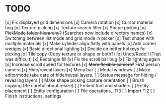 # TODO
[x] Fix displayed grid dimensions
[x] Camera rotation
[x] Cursor material bug
[x] Texture picking
[x] Texture search filter
[x] Shape picking
[x] ~~PickMode folder hierarchy?~~ (Searches now include directory names)
[x] Switching between list mode and grid mode in picker
[x] Test shape with multiple materials
[x] Make cylinder align flatly with panels
[x] Add corner wedges
[x] Basic directional lighting
[x] Decide on better hotkeys for picking
[x] Tile copy (Copy texture or shape or both?)
[x] Undo/Redo!! (That was difficult)
[x] Rectangle fill
[x] Fix the scroll bar bug
[x] Fix lighting again
[x] Increase scroll speed for textures
[x] ~~More flexible camera?~~ First person camera
[x] Hide/reveal layers
[x] Menu bar
[ ] Modal windows
[ ] Make editormode take care of hide/reveal layers.
[ ] Status message for hiding / revealing layers
[ ] Make shape picking capture orientation
[ ] Brush copying (Be careful about resize)
[ ] Embed font and shaders
[ ] Entity placement
[ ] Entity configuration
[ ] File operations, .TI3
[ ] Import TI2
[ ] Finish instructions, settings
